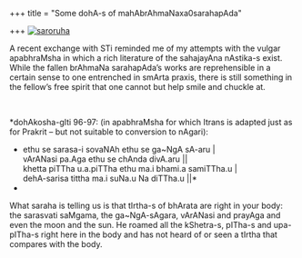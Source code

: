 +++
title = "Some dohA-s of mahAbrAhmaNaxa0sarahapAda"

+++
[![saroruha](https://i2.wp.com/farm4.static.flickr.com/3210/3049815678_d75898bb43_o.jpg)](http://www.flickr.com/photos/24766652@N05/3049815678/ "saroruha by somasushma, on Flickr")

A recent exchange with STi reminded me of my attempts with the vulgar
apabhraMsha in which a rich literature of the sahajayAna nAstika-s
exist. While the fallen brAhmaNa sarahapAda’s works are reprehensible in
a certain sense to one entrenched in smArta praxis, there is still
something in the fellow’s free spirit that one cannot but help smile and
chuckle at.

 

*dohAkosha-gIti 96-97: (in apabhraMsha for which Itrans is adapted just
as for Prakrit – but not suitable to conversion to nAgari):  
* ethu se sarasa-i sovaNAh ethu se ga\~NgA sA-aru |  
vArANasi pa.Aga ethu se chAnda divA.aru ||  
khetta piTTha u.a.piTTha ethu ma.i bhami.a samiTTha.u |  
dehA-sarisa tittha ma.i suNa.u Na diTTha.u ||*  
*  
What saraha is telling us is that tIrtha-s of bhArata are right in your
body: the sarasvati saMgama, the ga\~NgA-sAgara, vArANasi and prayAga
and even the moon and the sun. He roamed all the kShetra-s, pITha-s and
upa-pITha-s right here in the body and has not heard of or seen a tIrtha
that compares with the body.
